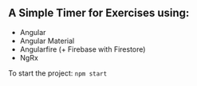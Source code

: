## A Simple Timer for Exercises using:

- Angular
- Angular Material
- Angularfire (+ Firebase with Firestore) 
- NgRx



To start the project: `npm start`